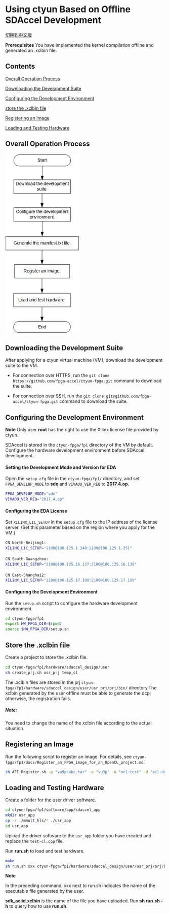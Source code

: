 ﻿Using ctyun Based on Offline SDAccel Development
=======================

[切换到中文版](./SDAccel-based_offline_development_online_use_process_guidance_cn.md)

**Prerequisites** 
You have implemented the kernel compilation offline and generated an .xclbin file.

Contents
-------------------------

[Overall Operation Process](#sec-1)

[Downloading the Development Suite](#sec-2)

[Configuring the Development Environment](#sec-3)

[store the .xclbin file](#sec-4)

[Registering an Image](#sec-5)

[Loading and Testing Hardware](#sec-6)

<a id="sec-1" name="sec-1"></a>
Overall Operation Process
------------

![](media/SDAccel_xclbin_en.jpg)

<a id="sec-2" name="sec-2"></a>
Downloading the Development Suite
------------

After applying for a ctyun virtual machine (VM), download the development suite to the VM.

+ For connection over HTTPS, run the `git clone https://github.com/fpga-accel/ctyun-fpga.git` command to download the suite.

+ For connection over SSH, run the `git clone git@github.com/fpga-accel/ctyun-fpga.git` command to download the suite.

<a id="sec-3" name="sec-3"></a>
Configuring the Development Environment
------------

**Note**
Only user **root** has the right to use the Xilinx license file provided by ctyun.

SDAccel is stored in the `ctyun-fpga/fp1` directory of the VM by default. Configure the hardware development environment before SDAccel development.

#### Setting the Development Mode and Version for EDA

Open the `setup.cfg` file in the `ctyun-fpga/fp1/` directory, and set `FPGA_DEVELOP_MODE` to **sdx** and `VIVADO_VER_REQ` to **2017.4.op**.

```bash
FPGA_DEVELOP_MODE="sdx"
VIVADO_VER_REQ="2017.4.op"
```

#### Configuring the EDA License

Set `XILINX_LIC_SETUP` in the `setup.cfg` file to the IP address of the license server. (Set this parameter based on the region where you apply for the VM.)

```bash
CN North-Beijing1:
XILINX_LIC_SETUP="2100@100.125.1.240:2100@100.125.1.251"

CN South-Guangzhou:
XILINX_LIC_SETUP="2100@100.125.16.137:2100@100.125.16.138"

CN East-Shanghai2:
XILINX_LIC_SETUP="2100@100.125.17.108:2100@100.125.17.109"
```

#### Configuring the Development Environment

Run the `setup.sh` script to configure the hardware development environment.

```bash
cd ctyun-fpga/fp1 
export HW_FPGA_DIR=$(pwd)
source $HW_FPGA_DIR/setup.sh
```

<a id="sec-4" name="sec-4"></a>
Store the .xclbin file
------------

Create a project to store the .xclbin file.

```bash
cd ctyun-fpga/fp1/hardware/sdaccel_design/user
sh create_prj.sh usr_prj temp_cl
```

The .xclbin files are stored in the prj `ctyun-fpga/fp1/hardware/sdaccel_design/user/usr_prj/prj/bin/` directory.The xclbin generated by the user offline must be able to generate the dcp; otherwise, the registration fails.

##### Note: 

You need to change the name of the xclbin file according to the actual situation.

<a id="sec-5" name="sec-5"></a>
Registering an Image
------------

Run the following script to register an image. For details, see `ctyun-fpga/fp1/docs/Register_an_FPGA_image_for_an_OpenCL_project.md`.

```bash
sh AEI_Register.sh -p "vu9p/abc.tar" -o "vu9p" -n "ocl-test" -d "ocl-desc"
```

<a id="sec-6" name="sec-6"></a>
Loading and Testing Hardware
------------

Create a folder for the user driver software.

```bash
cd ctyun-fpga/fp1/software/app/sdaccel_app
mkdir usr_app
cp -r ./mmult_hls/* ./usr_app
cd usr_app
```

Upload the driver software to the `usr_app` folder you have created and replace the `test-cl.cpp` file.

Run **run.sh** to load and test hardware.

```bash
make
sh run.sh xxx ctyun-fpga/fp1/hardware/sdaccel_design/user/usr_prj/prj/bin/sdk_aeiid.xclbin 0
```

**Note**

In the preceding command, xxx next to run.sh indicates the name of the executable file generated by the user.

**sdk_aeiid.xclbin** is the name of the file you have uploaded.
Run **sh run.sh -h** to query how to use **run.sh**.
